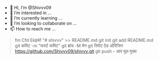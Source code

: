 - 👋 Hi, I’m @Shivvv09
- 👀 I’m interested in ...
- 🌱 I’m currently learning ...
- 💞️ I’m looking to collaborate on ...
- 📫 How to reach me ...

<!---
Shivvv09/Shivvv09 is a ✨ special ✨ repository because its `README.md` (this file) appears on your GitHub profile.
You can click the Preview link to take a look at your changes.
--->
>fm
Cfd
Ekइको "# shivvv" >> README.md 
git init 
git add README.md 
git कमिट -m "फर्स्ट कमिट" 
git ब्रांच -M मेन 
git रिमोट ऐड ओरिजिन https://github.com/Shivvv09/shivvv.git
 git push - आप मूल मुख्य
